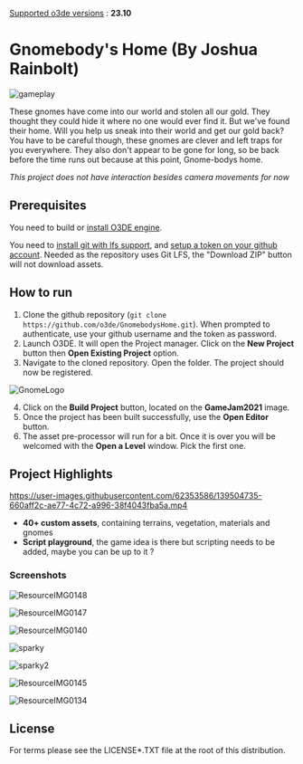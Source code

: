 <u>Supported o3de versions</u> : **23.10**

# Gnomebody's Home (By Joshua Rainbolt)

![gameplay](overview.gif?raw=true)

These gnomes have come into our world and stolen all our gold. They thought they could hide it where no one would ever find it. But we've found their home. Will you help us sneak into their world and get our gold back? You have to be careful though, these gnomes are clever and left traps for you everywhere. They also don't appear to be gone for long, so be back before the time runs out because at this point, Gnome-bodys home.

*This project does not have interaction besides camera movements for now*

## Prerequisites

You need to build or [install O3DE engine](https://o3de.org/download/).

You need to [install git with lfs support](https://git-scm.com/downloads), and [setup a token on your github account](https://www.docs.o3de.org/docs/welcome-guide/setup/setup-from-github/#configure-credentials-for-git-lfs). Needed as the repository uses Git LFS, the "Download ZIP" button will not download assets.

## How to run

1. Clone the github repository (`git clone https://github.com/o3de/GnomebodysHome.git`). When prompted to authenticate, use your github username and the token as password.
2. Launch O3DE. It will open the Project manager. Click on the **New Project** button then **Open Existing Project** option.
3. Navigate to the cloned repository. Open the folder. The project should now be registered.

![GnomeLogo](https://user-images.githubusercontent.com/82551958/138384854-6098fb16-53bb-4b14-b880-0a2ce610e8e3.png)

4. Click on the **Build Project** button, located on the **GameJam2021** image.
5. Once the project has been built successfully, use the **Open Editor** button.
6. The asset pre-processor will run for a bit. Once it is over you will be welcomed with the **Open a Level** window. Pick the first one.

## Project Highlights

https://user-images.githubusercontent.com/62353586/139504735-660aff2c-ae77-4c72-a996-38f4043fba5a.mp4

- **40+ custom assets**, containing terrains, vegetation, materials and gnomes
- **Script playground**, the game idea is there but scripting needs to be added, maybe you can be up to it ?

### Screenshots

![ResourceIMG0148](https://user-images.githubusercontent.com/82551958/138385024-e87c972c-9799-4f8d-96cf-8d3bc16a3154.jpg)

![ResourceIMG0147](https://user-images.githubusercontent.com/82551958/138385129-b4c84dcd-e906-4417-ac8c-9a6254fc1ced.jpg)

![ResourceIMG0140](https://user-images.githubusercontent.com/82551958/138385372-40e0b855-0c3a-45e9-b71f-4d03f4f57dd6.jpg)

![sparky](https://user-images.githubusercontent.com/62353586/139504875-5322c9ec-eabd-4b3b-a83f-202c8bb1b741.jpg)

![sparky2](https://user-images.githubusercontent.com/62353586/139504897-ce96f9f7-64e3-40c6-b1c8-39cef79ce319.jpg)

![ResourceIMG0145](https://user-images.githubusercontent.com/82551958/138385614-0feff6dc-f2ca-4014-bbda-f0fb17497d62.jpg)

![ResourceIMG0134](https://user-images.githubusercontent.com/82551958/138385250-18c199d3-660d-4bd2-b7f9-43095e58ea38.jpg)

## License

For terms please see the LICENSE*.TXT file at the root of this distribution.
